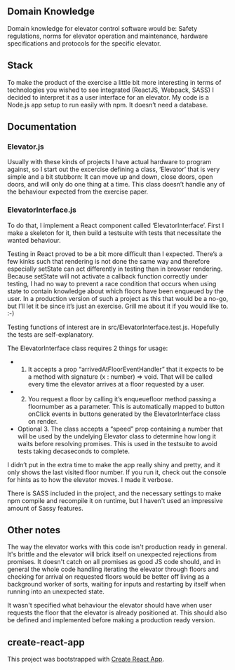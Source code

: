 ## Domain Knowledge

Domain knowledge for elevator control software would be: Safety regulations, norms for elevator operation and maintenance, hardware specifications and protocols for the specific elevator.

## Stack

To make the product of the exercise a little bit more interesting in terms of technologies you wished to see integrated (ReactJS, Webpack, SASS) I decided to interpret it as a user interface for an elevator. My code is a Node.js app setup to run easily with npm. It doesn’t need a database.

## Documentation

### Elevator.js

Usually with these kinds of projects I have actual hardware to program against, so I start out the excercise defining a class, ‘Elevator’ that is very simple and a bit stubborn: It can move up and down, close doors, open doors, and will only do one thing at a time. This class doesn’t handle any of the behaviour expected from the exercise paper.

### ElevatorInterface.js

To do that, I implement a React component called ‘ElevatorInterface’. First I make a skeleton for it, then build a testsuite with tests that necessitate the wanted behaviour. 

Testing in React proved to be a bit more difficult than I expected.
There’s a few kinks such that rendering is not done the same way and therefore especially setState can act differently in testing than in browser rendering. Because setState will not activate a callback function correctly under testing, I had no way to prevent a race condition that occurs when using state to contain knowledge about which floors have been enqueued by the user. In a production version of such a project as this that would be a no-go, but I’ll let it be since it’s just an exercise. Grill me about it if you would like to. :-)

Testing functions of interest are in src/ElevatorInterface.test.js. Hopefully the tests are self-explanatory.

The ElevatorInterface class requires 2 things for usage: 
* 1. It accepts a prop “arrivedAtFloorEventHandler” that it expects to be a method with signature (x : number) => void. That will be called every time the elevator arrives at a floor requested by a user.
* 2. You request a floor by calling it’s enqueuefloor method passing a floornumber as a parameter. This is automatically mapped to button onClick events in buttons generated by the ElevatorInterface class on render.
* Optional 3. The class accepts a “speed” prop containing a number that will be used by the undelying Elevator class to determine how long it waits before resolving promises. This is used in the testsuite to avoid tests taking decaseconds to complete.

I didn’t put in the extra time to make the app really shiny and pretty, and it only shows the last visited floor number. If you run it, check out the console for hints as to how the elevator moves. I made it verbose.

There is SASS included in the project, and the necessary settings to make npm compile and recompile it on runtime, but I haven't used an impressive amount of Sassy features.

## Other notes

The way the elevator works with this code isn't production ready in general. It's brittle and the elevator will brick itself on unexpected rejections from promises. It doesn't catch on all promises as good JS code should, and in general the whole code handling iterating the elevator through floors and checking for arrival on requested floors would be better off living as a background worker of sorts, waiting for inputs and restarting by itself when running into an unexpected state.

It wasn't specified what behaviour the elevator should have when user requests the floor that the elevator is already positioned at. This should also be defined and implemented before making a production ready version.

## create-react-app

This project was bootstrapped with [Create React App](https://github.com/facebookincubator/create-react-app).